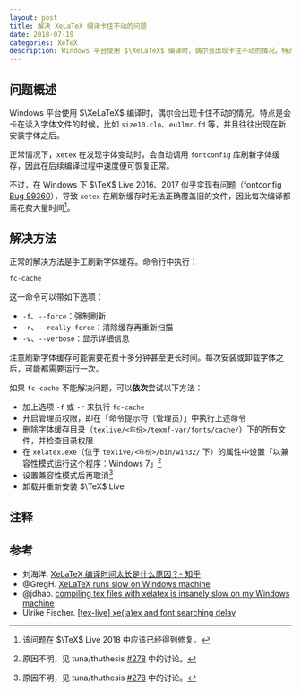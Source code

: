 ```yaml
---
layout: post
title: 解决 XeLaTeX 编译卡住不动的问题
date: 2018-07-19
categories: XeTeX
description: Windows 平台使用 $\XeLaTeX$ 编译时，偶尔会出现卡住不动的情况。特点是会卡在读入字体文件的时候，比如 `size10.clo`、`eu1lmr.fd` 等，并且往往出现在新安装字体之后。
---
```


## 问题概述

Windows 平台使用 $\XeLaTeX$ 编译时，偶尔会出现卡住不动的情况。特点是会卡在读入字体文件的时候，比如 `size10.clo`、`eu1lmr.fd` 等，并且往往出现在新安装字体之后。

正常情况下，`xetex` 在发现字体变动时，会自动调用 `fontconfig` 库刷新字体缓存，因此在后续编译过程中速度便可恢复正常。

不过，在 Windows 下 $\TeX$ Live 2016、2017 似乎实现有问题（fontconfig [Bug 99360](https://bugs.freedesktop.org/show_bug.cgi?id=99360)），导致 `xetex` 在刷新缓存时无法正确覆盖旧的文件，因此每次编译都需花费大量时间[^tl2018]。

[^tl2018]: 该问题在 $\TeX$ Live 2018 中应该已经得到修复。

## 解决方法

正常的解决方法是手工刷新字体缓存。命令行中执行：

```sh
fc-cache
```

这一命令可以带如下选项：

- `-f`、`--force`：强制刷新
- `-r`、`--really-force`：清除缓存再重新扫描
- `-v`、`--verbose`：显示详细信息

注意刷新字体缓存可能需要花费十多分钟甚至更长时间。每次安装或卸载字体之后，可能都需要运行一次。

如果 `fc-cache` 不能解决问题，可以**依次**尝试以下方法：

- 加上选项 `-f` 或 `-r` 来执行 `fc-cache`
- 开启管理员权限，即在「命令提示符（管理员）」中执行上述命令
- 删除字体缓存目录（`texlive/<年份>/texmf-var/fonts/cache/`）下的所有文件，并检查目录权限
- 在 `xelatex.exe`（位于 `texlive/<年份>/bin/win32/` 下）的属性中设置「以兼容性模式运行这个程序：Windows 7」[^thuthesis]
- 设置兼容性模式后再取消[^thuthesis]
- 卸载并重新安装 $\TeX$ Live

[^thuthesis]: 原因不明，见 tuna/thuthesis [#278](https://github.com/tuna/thuthesis/issues/278) 中的讨论。

## 注释

<div id="footnotes"></div>

## 参考

- 刘海洋. [XeLaTeX 编译时间太长是什么原因？- 知乎](https://www.zhihu.com/question/53981204/answer/189872891)
- @GregH. [XeLaTeX runs slow on Windows machine](https://tex.stackexchange.com/q/325278)
- @jdhao. [compiling tex files with xelatex is insanely slow on my Windows machine](https://tex.stackexchange.com/q/357098)
- Ulrike Fischer. [[tex-live] xe(la)ex and font searching delay](https://tug.org/pipermail/tex-live/2017-March/039768.html)
